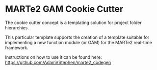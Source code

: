 # MARTe2 GAM Cookie Cutter 

The cookie cutter concept is a templating solution for project folder hierarchies.

This particular template supports the creation of a template suitable for implementing
a new function module (or GAM) for the MARTe2 real-time framework.

Instructions on how to use it can be found here: https://github.com/AdamVStephen/marte2_codegen

